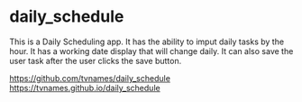 # daily_schedule

This is a Daily Scheduling app. It has the ability to imput daily tasks by the hour. 
It has a working date display that will change daily.
It can also save the user task after the user clicks the save button. 


https://github.com/tvnames/daily_schedule
https://tvnames.github.io/daily_schedule